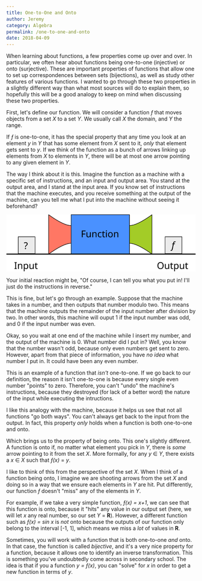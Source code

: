 ```yaml
---
title: One-to-One and Onto
author: Jeremy
category: Algebra
permalink: /one-to-one-and-onto
date: 2018-04-09
---
```


When learning about functions, a few properties come up over and over. In particular, we often hear about functions being one-to-one (injective) or onto (surjective). These are important properties of functions that allow one to set up correspondences between sets (bijections), as well as study other features of various functions. I wanted to go through these two properties in a slightly different way than what most sources will do to explain them, so hopefully this will be a good analogy to keep on mind when discussing these two properties.

First, let's define our function. We will consider a function *&fnof;* that moves objects from a set *X* to a set *Y*. We usually call *X* the domain, and *Y* the range.

If *&fnof;* is one-to-one, it has the special property that any time you look at an element *y* in *Y* that has some element from *X* sent to it, *only* that element gets sent to *y*. If we think of the function as a bunch of arrows linking up elements from *X* to elements in *Y*, there will be at most one arrow pointing to any given element in *Y*.

The way I think about it is this. Imagine the function as a machine with a specific set of instructions, and an input and output area. You stand at the output area, and I stand at the input area. If you know set of instructions that the machine executes, and you receive something at the output of the machine, can you tell me what I put into the machine without seeing it beforehand?

<img align="center" src="/images/inputOutput.svg">

Your initial reaction might be, "Of course, I can tell you what you put in! I'll just do the instructions in reverse."

This is fine, but let's go through an example. Suppose that the machine takes in a number, and then outputs that number modulo two. This means that the machine outputs the remainder of the input number after division by two. In other words, this machine will ouput 1 if the input number was odd, and 0 if the input number was even.

Okay, so you wait at one end of the machine while I insert my number, and the output of the machine is 0. What number did I put in? Well, you know that the number wasn't odd, because only even numbers get sent to zero. However, apart from that piece of information, you have *no idea* what number I put in. It could have been any even number.

This is an example of a function that *isn't* one-to-one. If we go back to our definition, the reason it isn't one-to-one is because every single even number "points" to zero. Therefore, you can't "undo" the machine's instructions, because they destroyed (for lack of a better word) the nature of the input while executing the intructions.

I like this analogy with the machine, because it helps us see that not all functions "go both ways". You can't always get back to the input from the output. In fact, this property *only* holds when a function is both one-to-one and onto.

Which brings us to the property of being onto. This one's slightly different. A function is onto if, no matter what element you pick in *Y*, there is *some* arrow pointing to it from the set *X*. More formally, for any *y* &isin; *Y*, there exists a *x* &isin; *X* such that *&fnof;(x)* = *y*.

I like to think of this from the perspective of the set *X*. When I think of a function being onto, I imagine we are shooting arrows from the set *X* and doing so in a way that we ensure each elements in *Y* are hit. Put differently, our function *&fnof;* doesn't "miss" any of the elements in *Y*.

For example, if we take a very simple function, *&fnof;(x) = x+1*, we can see that this function is onto, because it "hits" any value in our output set (here, we will let *x* any real number, so our set *Y* = **R**). However, a different function such as *&fnof;(x) = sin x* is *not* onto because the outputs of our function only belong to the interval [-1, 1], which means we miss a *lot* of values in **R**.

Sometimes, you will work with a function that is both one-to-one *and* onto. In that case, the function is called *bijective*, and it's a very nice property for a function, because it allows one to identify an inverse transformation. This is something you've undoubtedly come across in secondary school. The idea is that if you a function *y = &fnof;(x)*, you can "solve" for *x* in order to get a new function in terms of *y*.
